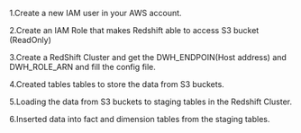 
1.Create a new IAM user in your AWS account.


2.Create an IAM Role that makes Redshift able to access S3 bucket (ReadOnly)


3.Create a RedShift Cluster and get the DWH_ENDPOIN(Host address) and DWH_ROLE_ARN and fill the config file.

4.Created tables tables to store the data from S3 buckets.

5.Loading the data from S3 buckets to staging tables in the Redshift Cluster.

6.Inserted data into fact and dimension tables from the staging tables.
